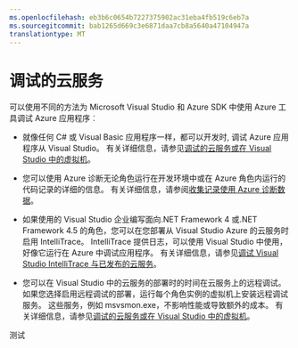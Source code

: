 ```yaml
---
ms.openlocfilehash: eb3b6c0654b7227375902ac31eba4fb519c6eb7a
ms.sourcegitcommit: bab1265d669c3e6871daa7cb8a5640a47104947a
translationtype: MT
---
```

<properties 
   pageTitle="调试 Azure 的云服务 |Microsoft Azure"
   description="调试的 Azure 的云服务"
   services="visual-studio-online"
   documentationCenter="n/a"
   authors="patshea123"
   manager="douge"
   editor="tlee" />
<tags 
   ms.service="visual-studio-online"
   ms.devlang="multiple"
   ms.topic="article"
   ms.tgt_pltfrm="multiple"
   ms.workload="na"
   ms.date="08/14/2015"
   ms.author="patshea" />

# 调试的云服务

可以使用不同的方法为 Microsoft Visual Studio 和 Azure SDK 中使用 Azure 工具调试 Azure 应用程序︰

- 就像任何 C# 或 Visual Basic 应用程序一样，都可以开发时, 调试 Azure 应用程序从 Visual Studio。 有关详细信息，请参见[调试的云服务或在 Visual Studio 中的虚拟机](http://go.microsoft.com/fwlink/p/?LinkID=623018)。

- 您可以使用 Azure 诊断无论角色运行在开发环境中或在 Azure 角色内运行的代码记录的详细的信息。 有关详细信息，请参阅[收集记录使用 Azure 诊断数据](http://go.microsoft.com/fwlink/p/?LinkId=400450)。

- 如果使用的 Visual Studio 企业编写面向.NET Framework 4 或.NET Framework 4.5 的角色，您可以在您部署从 Visual Studio Azure 的云服务时启用 IntelliTrace。 IntelliTrace 提供日志，可以使用 Visual Studio 中使用，好像它运行在 Azure 中调试应用程序。 有关详细信息，请参见[调试 Visual Studio IntelliTrace 与已发布的云服务]( http://go.microsoft.com/fwlink/p/?LinkId=623016)。

- 您可以在 Visual Studio 中的云服务的部署时的时间在云服务上的远程调试。 如果您选择启用远程调试的部署，运行每个角色实例的虚拟机上安装远程调试服务。 这些服务，例如 msvsmon.exe，不影响性能或导致额外的成本。 有关详细信息，请参见[调试的云服务或在 Visual Studio 中的虚拟机](http://go.microsoft.com/fwlink/p/?LinkID=623018)。




测试
